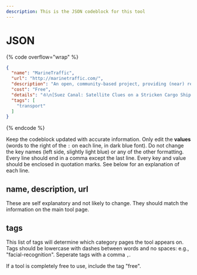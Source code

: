 ```yaml
---
description: This is the JSON codeblock for this tool
---
```


# JSON

{% code overflow="wrap" %}
```json
{
  "name": "MarineTraffic",
  "url": "http://marinetraffic.com/",
  "description": "An open, community-based project, providing (near) real-time information on the movements of ships and their locations in harbours and ports.",
  "cost": "Free",
  "details": "⛵\n[Suez Canal: Satellite Clues on a Stricken Cargo Ship](https://www.bellingcat.com/resources/2021/03/26/suez-canal-satellite-clues-on-a-stricken-cargo-ship/)",
  "tags": [
    "transport"
  ]
}
```
{% endcode %}

Keep the codeblock updated with accurate information. Only edit the **values** (words to the right of the `:` on each line, in dark blue font). Do not change the key names (left side, slightly light blue) or any of the other formatting. Every line should end in a comma except the last line. Every key and value should be enclosed in quotation marks. See below for an explanation of each line.&#x20;

## name, description, url

These are self explanatory and not likely to change. They should match the information on the main tool page.

## tags

This list of tags will determine which category pages the tool appears on. Tags should be lowercase with dashes between words and no spaces: e.g., "facial-recognition". Seperate tags with a comma `,`.

If a tool is completely free to use, include the tag "free".

